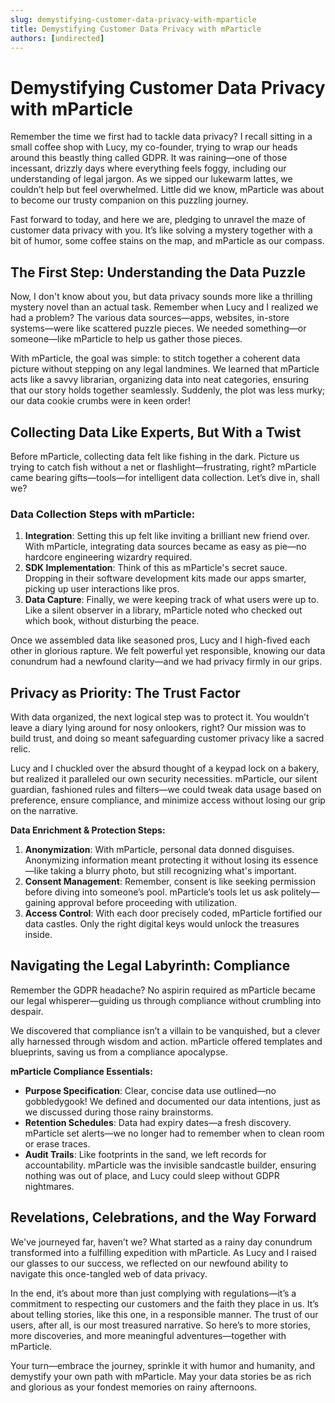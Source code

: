 ```yaml
---
slug: demystifying-customer-data-privacy-with-mparticle
title: Demystifying Customer Data Privacy with mParticle
authors: [undirected]
---
```



# Demystifying Customer Data Privacy with mParticle

Remember the time we first had to tackle data privacy? I recall sitting in a small coffee shop with Lucy, my co-founder, trying to wrap our heads around this beastly thing called GDPR. It was raining—one of those incessant, drizzly days where everything feels foggy, including our understanding of legal jargon. As we sipped our lukewarm lattes, we couldn’t help but feel overwhelmed. Little did we know, mParticle was about to become our trusty companion on this puzzling journey.

Fast forward to today, and here we are, pledging to unravel the maze of customer data privacy with you. It’s like solving a mystery together with a bit of humor, some coffee stains on the map, and mParticle as our compass.

## The First Step: Understanding the Data Puzzle

Now, I don't know about you, but data privacy sounds more like a thrilling mystery novel than an actual task. Remember when Lucy and I realized we had a problem? The various data sources—apps, websites, in-store systems—were like scattered puzzle pieces. We needed something—or someone—like mParticle to help us gather those pieces.

With mParticle, the goal was simple: to stitch together a coherent data picture without stepping on any legal landmines. We learned that mParticle acts like a savvy librarian, organizing data into neat categories, ensuring that our story holds together seamlessly. Suddenly, the plot was less murky; our data cookie crumbs were in keen order!

## Collecting Data Like Experts, But With a Twist

Before mParticle, collecting data felt like fishing in the dark. Picture us trying to catch fish without a net or flashlight—frustrating, right? mParticle came bearing gifts—tools—for intelligent data collection. Let’s dive in, shall we?

### Data Collection Steps with mParticle:

1. **Integration**: Setting this up felt like inviting a brilliant new friend over. With mParticle, integrating data sources became as easy as pie—no hardcore engineering wizardry required.
2. **SDK Implementation**: Think of this as mParticle's secret sauce. Dropping in their software development kits made our apps smarter, picking up user interactions like pros.
3. **Data Capture**: Finally, we were keeping track of what users were up to. Like a silent observer in a library, mParticle noted who checked out which book, without disturbing the peace.

Once we assembled data like seasoned pros, Lucy and I high-fived each other in glorious rapture. We felt powerful yet responsible, knowing our data conundrum had a newfound clarity—and we had privacy firmly in our grips.

## Privacy as Priority: The Trust Factor

With data organized, the next logical step was to protect it. You wouldn’t leave a diary lying around for nosy onlookers, right? Our mission was to build trust, and doing so meant safeguarding customer privacy like a sacred relic.

Lucy and I chuckled over the absurd thought of a keypad lock on a bakery, but realized it paralleled our own security necessities. mParticle, our silent guardian, fashioned rules and filters—we could tweak data usage based on preference, ensure compliance, and minimize access without losing our grip on the narrative.

**Data Enrichment & Protection Steps:**

1. **Anonymization**: With mParticle, personal data donned disguises. Anonymizing information meant protecting it without losing its essence—like taking a blurry photo, but still recognizing what's important.
2. **Consent Management**: Remember, consent is like seeking permission before diving into someone’s pool. mParticle’s tools let us ask politely—gaining approval before proceeding with utilization.
3. **Access Control**: With each door precisely coded, mParticle fortified our data castles. Only the right digital keys would unlock the treasures inside.

## Navigating the Legal Labyrinth: Compliance

Remember the GDPR headache? No aspirin required as mParticle became our legal whisperer—guiding us through compliance without crumbling into despair.

We discovered that compliance isn’t a villain to be vanquished, but a clever ally harnessed through wisdom and action. mParticle offered templates and blueprints, saving us from a compliance apocalypse.

**mParticle Compliance Essentials:**

- **Purpose Specification**: Clear, concise data use outlined—no gobbledygook! We defined and documented our data intentions, just as we discussed during those rainy brainstorms.
- **Retention Schedules**: Data had expiry dates—a fresh discovery. mParticle set alerts—we no longer had to remember when to clean room or erase traces.
- **Audit Trails**: Like footprints in the sand, we left records for accountability. mParticle was the invisible sandcastle builder, ensuring nothing was out of place, and Lucy could sleep without GDPR nightmares.

## Revelations, Celebrations, and the Way Forward

We've journeyed far, haven’t we? What started as a rainy day conundrum transformed into a fulfilling expedition with mParticle. As Lucy and I raised our glasses to our success, we reflected on our newfound ability to navigate this once-tangled web of data privacy.

In the end, it’s about more than just complying with regulations—it’s a commitment to respecting our customers and the faith they place in us. It’s about telling stories, like this one, in a responsible manner. The trust of our users, after all, is our most treasured narrative. So here’s to more stories, more discoveries, and more meaningful adventures—together with mParticle.

Your turn—embrace the journey, sprinkle it with humor and humanity, and demystify your own path with mParticle. May your data stories be as rich and glorious as your fondest memories on rainy afternoons.